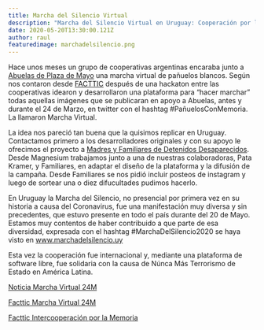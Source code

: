 ```yaml
---
title: Marcha del Silencio Virtual
description: "Marcha del Silencio Virtual en Uruguay: Cooperación por la Memoria"
date: 2020-05-20T13:30:00.121Z
author: raul
featuredimage: marchadelsilencio.png
---
```

Hace unos meses un grupo de cooperativas argentinas encaraba junto a [Abuelas de Plaza de Mayo](https://www.abuelas.org.ar/) una marcha virtual de pañuelos blancos. 
Según nos contaron desde [FACTTIC](https://facttic.org.ar) después de una hackaton entre las cooperativas idearon y desarrollaron una plataforma para “hacer marchar” todas aquellas imágenes que se publicaran en apoyo a Abuelas, antes y durante el 24 de Marzo, en twitter con el hashtag #PañuelosConMemoria. La llamaron Marcha Virtual.

La idea nos pareció tan buena que la quisimos replicar en Uruguay. 
Contactamos primero a los desarrolladores originales y con su apoyo le ofrecimos el proyecto a [Madres y Familiares de Detenidos Desaparecidos](https://desaparecidos.org.uy/). 
Desde Magnesium trabajamos junto a una de nuestras colaboradoras, Pata Kramer, y Familiares, en adaptar el diseño de la plataforma y la difusión de la campaña. Desde Familiares se nos pidió incluir posteos de instagram y luego de sortear una o diez difucultades pudimos hacerlo.

En Uruguay la Marcha del Silencio, no presencial por primera vez en su historia a causa del Coronavirus, fue una manifestación muy diversa y sin precedentes, que estuvo presente en todo el país durante del 20 de Mayo. 
Estamos muy contentos de haber contribuido a que parte de esa diversidad, expresada con el hashtag #MarchaDelSilencio2020 se haya visto en www.marchadelsilencio.uy

Esta vez la cooperación fue internacional y, mediante una plataforma de software libre, fue solidaria con la causa de Núnca Más Terrorismo de Estado en América Latina.

[Noticia Marcha Virtual 24M](https://elcanciller.com/nunca-mas-la-marcha-virtual-del-24-de-marzo/)

[Facttic Marcha Virtual 24M](https://facttic.org.ar/2020/03/22/el-24-de-marzo-hacemos-la-marcha-virtual/)

[Facttic Intercooperación por la Memoria](https://facttic.org.ar/2020/05/20/intercoop-por-la-memoria/)